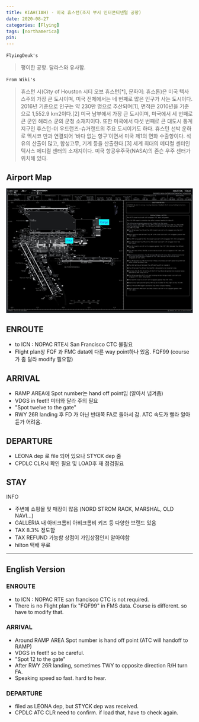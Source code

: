 ```yaml
---
title: KIAH(IAH) - 미국 휴스턴(조지 부시 인터콘티넨털 공항)
date: 2020-08-27
categories: [Flying]
tags: [northamerica]
pin:
---
```

`FlyingDeuk's`
>평이한 공항. 달라스와 유사함.

`From Wiki's`
>휴스턴 시(City of Houston 시티 오브 휴스턴[*], 문화어: 휴스톤)은 미국 텍사스주의 가장 큰 도시이며, 미국 전체에서는 네 번째로 많은 인구가 사는 도시이다. 2016년 기준으로 인구는 약 230만 명으로 추산되며[1], 면적은 2010년을 기준으로 1,552.9 km2이다.[2] 미국 남부에서 가장 큰 도시이며, 미국에서 세 번째로 큰 군인 해리스 군의 군청 소재지이다. 또한 미국에서 다섯 번째로 큰 대도시 통계 지구인 휴스턴-더 우드랜즈-슈거랜드의 주요 도시이기도 하다. 휴스턴 선박 운하로 멕시코 만과 연결되어 ‘바다 없는 항구’이면서 미국 제1의 면화 수출항이다. 석유의 산출이 많고, 합성고무, 기계 등을 산출한다.[3]
세계 최대의 메디컬 센터인 텍사스 메디컬 센터의 소재지이다. 미국 항공우주국(NASA)의 존슨 우주 센터가 위치해 있다.

## Airport Map
![iah](/img/flying/airport/iah_ap.jpg)

## ENROUTE
- to ICN : NOPAC RTE시 San Francisco CTC 불필요
- Flight plan상 FQF 과 FMC data에 다른 way point하나 있음. FQF99 (course가 좀 달라 modify 필요함)

## ARRIVAL
- RAMP AREA에 Spot number는 hand off point임 (알아서 넘겨줌)
- VDGS in feet!! 미터와 달라 주의 필요
- "Spot twelve to the gate"
- RWY 26R landing 후 FD 가 아닌 반대쪽 FA로 돌아서 감. ATC 속도가 빨라 알아듣가 어려움.



## DEPARTURE
- LEONA dep 로 file 되어 있으나 STYCK dep 줌
- CPDLC CLR시 확인 필요 및 LOAD후 재 점검필요


## STAY
INFO
- 주변에 쇼핑몰 및 매장이 많음 (NORD STROM RACK, MARSHAL, OLD NAVI...)
- GALLERIA 내 아비크롬비 아비크롬비 키즈 등 다양한 브랜드 있음
- TAX 8.3% 정도함
- TAX REFUND 가능함 상점이 가입상점인지 알아야함
- hilton 택배 무료


---------
## English Version
### ENROUTE
- to ICN : NOPAC RTE san francisco CTC is not required.
- There is no Flight plan fix "FQF99" in FMS data. Course is different. so have to modify that.

### ARRIVAL
- Around RAMP AREA Spot number is hand off point (ATC will handoff to RAMP)
- VDGS in feet!! so be careful.
- "Spot 12 to the gate"
- After RWY 26R landing, sometimes TWY to opposite direction R/H turn FA.
- Speaking speed so fast. hard to hear.


### DEPARTURE
- filed as LEONA dep, but STYCK dep was received.
- CPDLC ATC CLR need to confirm. if load that, have to check again.
